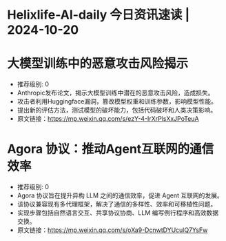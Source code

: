 # Helixlife-AI-daily 今日资讯速读 | 2024-10-20

# **大模型训练中的恶意攻击风险揭示**
- 推荐级别: 0
- Anthropic发布论文，揭示大模型训练中潜在的恶意攻击风险，造成损失。
- 攻击者利用Huggingface漏洞，篡改模型权重和训练参数，影响模型性能。
- 提出新的评估方法，测试模型的破坏能力，包括代码破坏和人类决策影响。
- 原文链接：https://mp.weixin.qq.com/s/ezY-4-IrXrPlsXxJPoTeuA

# **Agora 协议：推动Agent互联网的通信效率**
- 推荐级别: 0
- Agora 协议旨在提升异构 LLM 之间的通信效率，促进 Agent 互联网的发展。
- 该协议兼容现有多代理框架，解决了通信的多样性、效率和可移植性问题。
- 实现步骤包括自然语言交互、共享协议协商、LLM 编写例行程序和高效数据交换。
- 原文链接：https://mp.weixin.qq.com/s/oXa9-DcnwtDYUculQ7YsFw

